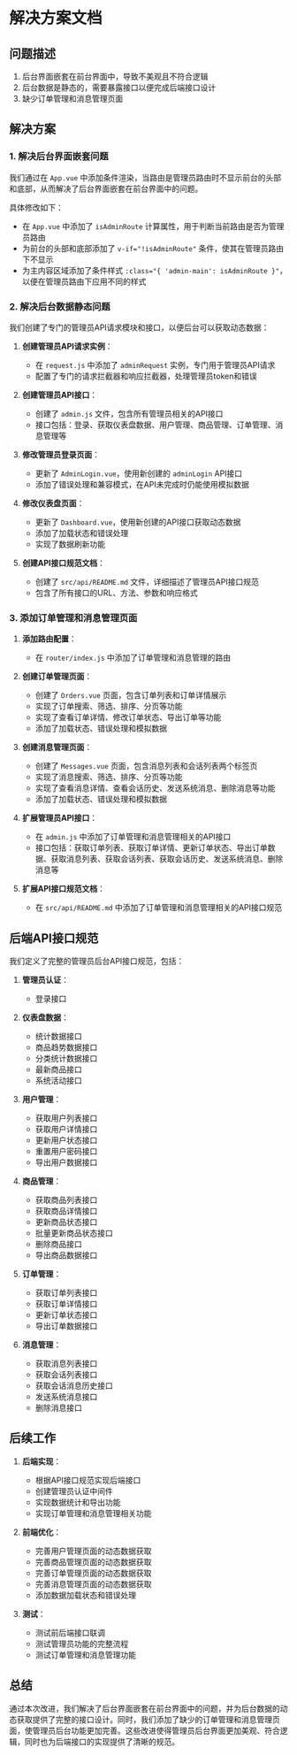 # 解决方案文档

## 问题描述

1. 后台界面嵌套在前台界面中，导致不美观且不符合逻辑
2. 后台数据是静态的，需要暴露接口以便完成后端接口设计
3. 缺少订单管理和消息管理页面

## 解决方案

### 1. 解决后台界面嵌套问题

我们通过在 `App.vue` 中添加条件渲染，当路由是管理员路由时不显示前台的头部和底部，从而解决了后台界面嵌套在前台界面中的问题。

具体修改如下：
- 在 `App.vue` 中添加了 `isAdminRoute` 计算属性，用于判断当前路由是否为管理员路由
- 为前台的头部和底部添加了 `v-if="!isAdminRoute"` 条件，使其在管理员路由下不显示
- 为主内容区域添加了条件样式 `:class="{ 'admin-main': isAdminRoute }"`，以便在管理员路由下应用不同的样式

### 2. 解决后台数据静态问题

我们创建了专门的管理员API请求模块和接口，以便后台可以获取动态数据：

1. **创建管理员API请求实例**：
   - 在 `request.js` 中添加了 `adminRequest` 实例，专门用于管理员API请求
   - 配置了专门的请求拦截器和响应拦截器，处理管理员token和错误

2. **创建管理员API接口**：
   - 创建了 `admin.js` 文件，包含所有管理员相关的API接口
   - 接口包括：登录、获取仪表盘数据、用户管理、商品管理、订单管理、消息管理等

3. **修改管理员登录页面**：
   - 更新了 `AdminLogin.vue`，使用新创建的 `adminLogin` API接口
   - 添加了错误处理和兼容模式，在API未完成时仍能使用模拟数据

4. **修改仪表盘页面**：
   - 更新了 `Dashboard.vue`，使用新创建的API接口获取动态数据
   - 添加了加载状态和错误处理
   - 实现了数据刷新功能

5. **创建API接口规范文档**：
   - 创建了 `src/api/README.md` 文件，详细描述了管理员API接口规范
   - 包含了所有接口的URL、方法、参数和响应格式

### 3. 添加订单管理和消息管理页面

1. **添加路由配置**：
   - 在 `router/index.js` 中添加了订单管理和消息管理的路由

2. **创建订单管理页面**：
   - 创建了 `Orders.vue` 页面，包含订单列表和订单详情展示
   - 实现了订单搜索、筛选、排序、分页等功能
   - 实现了查看订单详情、修改订单状态、导出订单等功能
   - 添加了加载状态、错误处理和模拟数据

3. **创建消息管理页面**：
   - 创建了 `Messages.vue` 页面，包含消息列表和会话列表两个标签页
   - 实现了消息搜索、筛选、排序、分页等功能
   - 实现了查看消息详情、查看会话历史、发送系统消息、删除消息等功能
   - 添加了加载状态、错误处理和模拟数据

4. **扩展管理员API接口**：
   - 在 `admin.js` 中添加了订单管理和消息管理相关的API接口
   - 接口包括：获取订单列表、获取订单详情、更新订单状态、导出订单数据、获取消息列表、获取会话列表、获取会话历史、发送系统消息、删除消息等

5. **扩展API接口规范文档**：
   - 在 `src/api/README.md` 中添加了订单管理和消息管理相关的API接口规范

## 后端API接口规范

我们定义了完整的管理员后台API接口规范，包括：

1. **管理员认证**：
   - 登录接口

2. **仪表盘数据**：
   - 统计数据接口
   - 商品趋势数据接口
   - 分类统计数据接口
   - 最新商品接口
   - 系统活动接口

3. **用户管理**：
   - 获取用户列表接口
   - 获取用户详情接口
   - 更新用户状态接口
   - 重置用户密码接口
   - 导出用户数据接口

4. **商品管理**：
   - 获取商品列表接口
   - 获取商品详情接口
   - 更新商品状态接口
   - 批量更新商品状态接口
   - 删除商品接口
   - 导出商品数据接口

5. **订单管理**：
   - 获取订单列表接口
   - 获取订单详情接口
   - 更新订单状态接口
   - 导出订单数据接口

6. **消息管理**：
   - 获取消息列表接口
   - 获取会话列表接口
   - 获取会话消息历史接口
   - 发送系统消息接口
   - 删除消息接口

## 后续工作

1. **后端实现**：
   - 根据API接口规范实现后端接口
   - 创建管理员认证中间件
   - 实现数据统计和导出功能
   - 实现订单管理和消息管理相关功能

2. **前端优化**：
   - 完善用户管理页面的动态数据获取
   - 完善商品管理页面的动态数据获取
   - 完善订单管理页面的动态数据获取
   - 完善消息管理页面的动态数据获取
   - 添加数据加载状态和错误处理

3. **测试**：
   - 测试前后端接口联调
   - 测试管理员功能的完整流程
   - 测试订单管理和消息管理功能

## 总结

通过本次改进，我们解决了后台界面嵌套在前台界面中的问题，并为后台数据的动态获取提供了完整的接口设计。同时，我们添加了缺少的订单管理和消息管理页面，使管理员后台功能更加完善。这些改进使得管理员后台界面更加美观、符合逻辑，同时也为后端接口的实现提供了清晰的规范。 